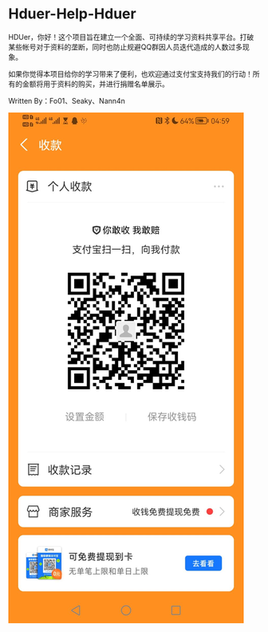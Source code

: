 # Hduer-Help-Hduer
HDUer，你好！这个项目旨在建立一个全面、可持续的学习资料共享平台。打破某些帐号对于资料的垄断，同时也防止规避QQ群因人员迭代造成的人数过多现象。

如果你觉得本项目给你的学习带来了便利，也欢迎通过支付宝支持我们的行动！所有的金额将用于资料的购买，并进行捐赠名单展示。

Written By：Fo01、Seaky、Nann4n



![money](money.jpg)